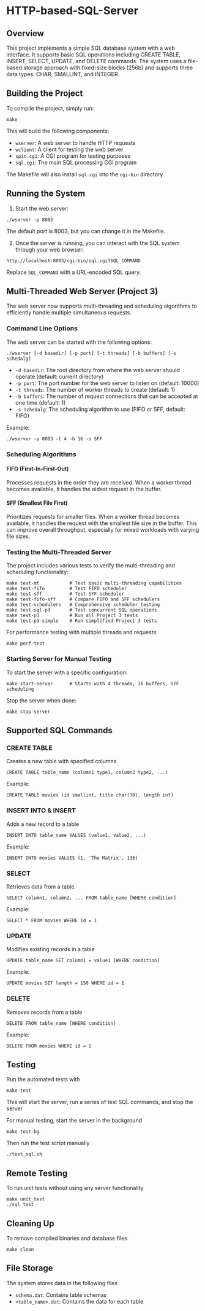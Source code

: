 # HTTP-based-SQL-Server

## Overview

This project implements a simple SQL database system with a web interface. It supports basic SQL operations including CREATE TABLE, INSERT, SELECT, UPDATE, and DELETE commands. The system uses a file-based storage approach with fixed-size blocks (256b) and supports three data types: CHAR, SMALLINT, and INTEGER.

## Building the Project

To compile the project, simply run:

```
make
```

This will build the following components:
- `wserver`: A web server to handle HTTP requests
- `wclient`: A client for testing the web server
- `spin.cgi`: A CGI program for testing purposes
- `sql.cgi`: The main SQL processing CGI program

The Makefile will also install `sql.cgi` into the `cgi-bin` directory

## Running the System

1. Start the web server:

```
./wserver -p 8003
```

The default port is 8003, but you can change it in the Makefile.

2. Once the server is running, you can interact with the SQL system through your web browser:

```
http://localhost:8003/cgi-bin/sql.cgi?SQL_COMMAND
```

Replace `SQL_COMMAND` with a URL-encoded SQL query.

## Multi-Threaded Web Server (Project 3)

The web server now supports multi-threading and scheduling algorithms to efficiently handle multiple simultaneous requests.

### Command Line Options

The web server can be started with the following options:

```
./wserver [-d basedir] [-p port] [-t threads] [-b buffers] [-s schedalg]
```

- `-d basedir`: The root directory from where the web server should operate (default: current directory)
- `-p port`: The port number for the web server to listen on (default: 10000)
- `-t threads`: The number of worker threads to create (default: 1)
- `-b buffers`: The number of request connections that can be accepted at one time (default: 1)
- `-s schedalg`: The scheduling algorithm to use (FIFO or SFF, default: FIFO)

Example:
```
./wserver -p 8003 -t 4 -b 16 -s SFF
```

### Scheduling Algorithms

#### FIFO (First-In-First-Out)
Processes requests in the order they are received. When a worker thread becomes available, it handles the oldest request in the buffer.

#### SFF (Smallest File First)
Prioritizes requests for smaller files. When a worker thread becomes available, it handles the request with the smallest file size in the buffer. This can improve overall throughput, especially for mixed workloads with varying file sizes.

### Testing the Multi-Threaded Server

The project includes various tests to verify the multi-threading and scheduling functionality:

```
make test-mt           # Test basic multi-threading capabilities
make test-fifo         # Test FIFO scheduler
make test-sff          # Test SFF scheduler
make test-fifo-sff     # Compare FIFO and SFF schedulers
make test-schedulers   # Comprehensive scheduler testing
make test-sql-p3       # Test concurrent SQL operations
make test-p3           # Run all Project 3 tests
make test-p3-simple    # Run simplified Project 3 tests
```

For performance testing with multiple threads and requests:
```
make perf-test
```

### Starting Server for Manual Testing

To start the server with a specific configuration:
```
make start-server      # Starts with 4 threads, 16 buffers, SFF scheduling
```

Stop the server when done:
```
make stop-server
```

## Supported SQL Commands

### CREATE TABLE
Creates a new table with specified columns

```
CREATE TABLE table_name (column1 type1, column2 type2, ...)
```

Example:
```
CREATE TABLE movies (id smallint, title char(30), length int)
```

### INSERT INTO & INSERT
Adds a new record to a table
```
INSERT INTO table_name VALUES (value1, value2, ...)
```
Example:
```
INSERT INTO movies VALUES (1, 'The Matrix', 136)
```
### SELECT
Retrieves data from a table.
```
SELECT column1, column2, ... FROM table_name [WHERE condition]
```

Example:
```
SELECT * FROM movies WHERE id = 1
```

### UPDATE
Modifies existing records in a table
```
UPDATE table_name SET column1 = value1 [WHERE condition]
```

Example:
```
UPDATE movies SET length = 150 WHERE id = 1
```

### DELETE
Removes records from a table
```
DELETE FROM table_name [WHERE condition]
```

Example:
```
DELETE FROM movies WHERE id = 1
```

## Testing

Run the automated tests with
```
make test
```
This will start the server, run a series of test SQL commands, and stop the server

For manual testing, start the server in the background
```
make test-bg
```
Then run the test script manually
```
./test_sql.sh
```
## Remote Testing

To run unit tests without using any server functionality
```
make unit_test
./sql_test
```
## Cleaning Up

To remove compiled binaries and database files
```
make clean
```

## File Storage

The system stores data in the following files
- `schema.dat`: Contains table schemas
- `<table_name>.dat`: Contains the data for each table